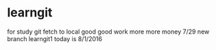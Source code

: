 # learngit
for study git
fetch to local
good good work  more more money
7/29 new branch learngit1
today is 8/1/2016
